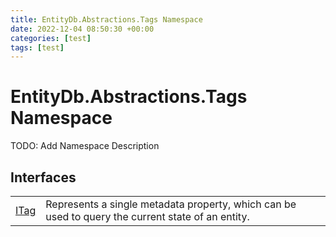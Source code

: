 ```yaml
---
title: EntityDb.Abstractions.Tags Namespace
date: 2022-12-04 08:50:30 +00:00
categories: [test]
tags: [test]
---
```


# EntityDb.Abstractions.Tags Namespace

TODO: Add Namespace Description

## Interfaces
<table><tr><td><a href='dotnet-entitydb-abstractions-tags-itag'>ITag</a></td><td>
Represents a single metadata property, which can be used to query the current state of an entity.
</td></tr></table>
